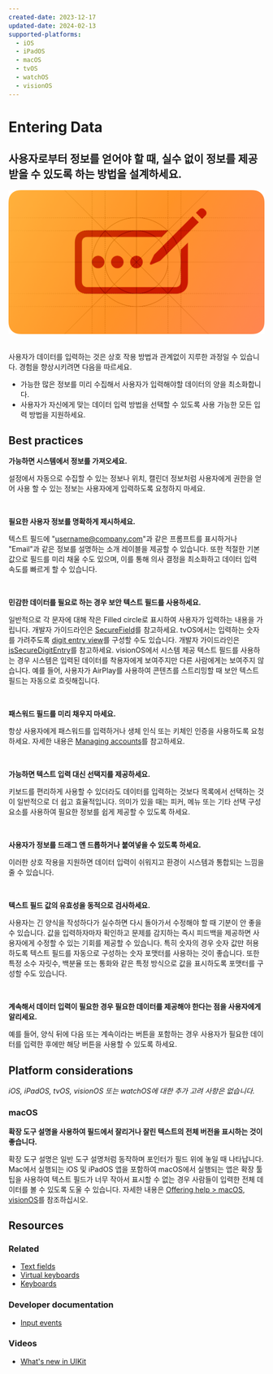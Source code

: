 ```yaml
---
created-date: 2023-12-17
updated-date: 2024-02-13
supported-platforms:
  - iOS
  - iPadOS
  - macOS
  - tvOS
  - watchOS
  - visionOS
---
```


# Entering Data

<h2>사용자로부터 정보를 얻어야 할 때, 실수 없이 정보를 제공받을 수 있도록 하는 방법을 설계하세요.</h2>

<div align="center">
  <img alt="patterns-entering-data-intro" src=".attachments/.entering-data/patterns-entering-data-intro@2x.png" width="740"/>
</div>

<br />

사용자가 데이터를 입력하는 것은 상호 작용 방법과 관계없이 지루한 과정일 수 있습니다. 경험을 향상시키려면 다음을 따르세요.

- 가능한 많은 정보를 미리 수집해서 사용자가 입력해야할 데이터의 양을 최소화합니다.
- 사용자가 자신에게 맞는 데이터 입력 방법을 선택할 수 있도록 사용 가능한 모든 입력 방법을 지원하세요.

## Best practices

**가능하면 시스템에서 정보를 가져오세요.**

설정에서 자동으로 수집할 수 있는 정보나 위치, 캘린더 정보처럼 사용자에게 권한을 얻어 사용 할 수 있는 정보는 사용자에게 입력하도록 요청하지 마세요.

<br />

**필요한 사용자 정보를 명확하게 제시하세요.**

텍스트 필드에 "username@company.com"과 같은 프롬프트를 표시하거나 "Email"과 같은 정보를 설명하는 소개 레이블을 제공할 수 있습니다. 또한 적절한 기본값으로 필드를 미리 채울 수도 있으며, 이를 통해 의사 결정을 최소화하고 데이터 입력 속도를 빠르게 할 수 있습니다.

<br />

**민감한 데이터를 필요로 하는 경우 보안 텍스트 필드를 사용하세요.**

일반적으로 각 문자에 대해 작은 Filled circle로 표시하여 사용자가 입력하는 내용을 가립니다. 개발자 가이드라인은 [SecureField](https://developer.apple.com/documentation/SwiftUI/SecureField)를 참고하세요. tvOS에서는 입력하는 숫자를 가려주도록 [digit entry view](./components/digit-entry-view.md)를 구성할 수도 있습니다. 개발자 가이드라인은 [isSecureDigitEntry](https://developer.apple.com/documentation/tvuikit/tvdigitentryviewcontroller/2967056-issecuredigitentry)를 참고하세요.
visionOS에서 시스템 제공 텍스트 필드를 사용하는 경우 시스템은 입력된 데이터를 착용자에게 보여주지만 다른 사람에게는 보여주지 않습니다. 예를 들어, 사용자가 AirPlay를 사용하여 콘텐츠를 스트리밍할 때 보안 텍스트 필드는 자동으로 흐릿해집니다.

<br />

**패스워드 필드를 미리 채우지 마세요.**

항상 사용자에게 패스워드를 입력하거나 생체 인식 또는 키체인 인증을 사용하도록 요청하세요. 자세한 내용은 [Managing accounts](./managing-accounts.md)를 참고하세요.

<br />

**가능하면 텍스트 입력 대신 선택지를 제공하세요.**

키보드를 편리하게 사용할 수 있더라도 데이터를 입력하는 것보다 목록에서 선택하는 것이 일반적으로 더 쉽고 효율적입니다. 의미가 있을 때는 피커, 메뉴 또는 기타 선택 구성 요소를 사용하여 필요한 정보를 쉽게 제공할 수 있도록 하세요.

<br />

**사용자가 정보를 드래그 앤 드롭하거나 붙여넣을 수 있도록 하세요.**

이러한 상호 작용을 지원하면 데이터 입력이 쉬워지고 환경이 시스템과 통합되는 느낌을 줄 수 있습니다.

<br />

**텍스트 필드 값의 유효성을 동적으로 검사하세요.**

사용자는 긴 양식을 작성하다가 실수하면 다시 돌아가서 수정해야 할 때 기분이 안 좋을 수 있습니다.
값을 입력하자마자 확인하고 문제를 감지하는 즉시 피드백을 제공하면 사용자에게 수정할 수 있는 기회를 제공할 수 있습니다. 특히 숫자의 경우 숫자 값만 허용하도록 텍스트 필드를 자동으로 구성하는 숫자 포맷터를 사용하는 것이 좋습니다. 또한 특정 소수 자릿수, 백분율 또는 통화와 같은 특정 방식으로 값을 표시하도록 포맷터를 구성할 수도 있습니다.

<br />

**계속해서 데이터 입력이 필요한 경우 필요한 데이터를 제공해야 한다는 점을 사용자에게 알리세요.**

예를 들어, 양식 뒤에 다음 또는 계속이라는 버튼을 포함하는 경우 사용자가 필요한 데이터를 입력한 후에만 해당 버튼을 사용할 수 있도록 하세요.

## Platform considerations

_iOS, iPadOS, tvOS, visionOS 또는 watchOS에 대한 추가 고려 사항은 없습니다._

### macOS

**확장 도구 설명을 사용하여 필드에서 잘리거나 잘린 텍스트의 전체 버전을 표시하는 것이 좋습니다.**

확장 도구 설명은 일반 도구 설명처럼 동작하며 포인터가 필드 위에 놓일 때 나타납니다. Mac에서 실행되는 iOS 및 iPadOS 앱을 포함하여 macOS에서 실행되는 앱은 확장 툴팁을 사용하여 텍스트 필드가 너무 작아서 표시할 수 없는 경우 사람들이 입력한 전체 데이터를 볼 수 있도록 도울 수 있습니다. 자세한 내용은 [Offering help > macOS, visionOS](https://developer.apple.com/design/human-interface-guidelines/offering-help#macOS-visionOS)를 참조하십시오.

## Resources

### Related

- [Text fields](https://developer.apple.com/design/human-interface-guidelines/text-fields)
- [Virtual keyboards](https://developer.apple.com/design/human-interface-guidelines/virtual-keyboards)
- [Keyboards](../inputs/keyboards.md)

### Developer documentation

- [Input events](https://developer.apple.com/documentation/SwiftUI/Input-events)

### Videos

- [What's new in UIKit](https://developer.apple.com/videos/play/wwdc2021/10059)
